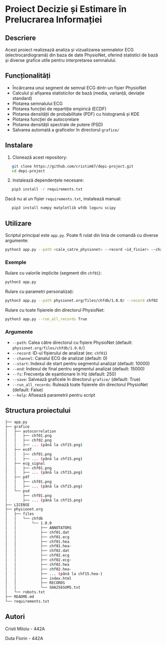 # Proiect Decizie și Estimare în Prelucrarea Informației

## Descriere

Acest proiect realizează analiza și vizualizarea semnalelor ECG (electrocardiogramă) din baza de date PhysioNet, oferind statistici de bază și diverse grafice utile pentru interpretarea semnalului.

## Funcționalități

- Încărcarea unui segment de semnal ECG dintr-un fișier PhysioNet
- Calculul și afișarea statisticilor de bază (media, varianță, deviație standard)
- Plotarea semnalului ECG
- Plotarea funcției de repartiție empirică (ECDF)
- Plotarea densității de probabilitate (PDF) cu histogramă și KDE
- Plotarea funcției de autocorelare
- Plotarea densității spectrale de putere (PSD)
- Salvarea automată a graficelor în directorul `grafice/`

## Instalare

1. Clonează acest repository:

```bash
   git clone https://github.com/cristim67/depi-project.git
   cd depi-project
```

2. Instalează dependențele necesare:

```bash
   pip3 install -r requirements.txt
```

   Dacă nu ai un fișier `requirements.txt`, instalează manual:

```bash
   pip3 install numpy matplotlib wfdb loguru scipy
```

## Utilizare

Scriptul principal este `app.py`. Poate fi rulat din linia de comandă cu diverse argumente:

```bash
python3 app.py --path <cale_catre_physionet> --record <id_fisier> --channel <canal> --start <start> --end <end> --fs <frecventa> --save <True/False>
```

### Exemple

Rulare cu valorile implicite (segment din `chf01`):

```bash
python3 app.py
```

Rulare cu parametri personalizați:

```bash
python3 app.py --path physionet.org/files/chfdb/1.0.0/ --record chf02 --channel 1 --start 5000 --end 10000 --fs 250 --save True
```

Rulare cu toate fișierele din directorul PhysioNet:

```bash
python3 app.py --run_all_records True
```

### Argumente

- `--path`: Calea către directorul cu fișiere PhysioNet (default: `physionet.org/files/chfdb/1.0.0/`)
- `--record`: ID-ul fișierului de analizat (ex: `chf01`)
- `--channel`: Canalul ECG de analizat (default: 0)
- `--start`: Indexul de start pentru segmentul analizat (default: 10000)
- `--end`: Indexul de final pentru segmentul analizat (default: 15000)
- `--fs`: Frecvența de eșantionare în Hz (default: 250)
- `--save`: Salvează graficele în directorul `grafice/` (default: True)
- `--run_all_records`: Rulează toate fișierele din directorul PhysioNet (default: False)
- `--help`: Afisează parametrii pentru script

## Structura proiectului

```bash
├── app.py
├── grafice
│   ├── autocorrelation
│   │   ├── chf01.png
│   │   ├── chf02.png
│   │   ├── ... (până la chf15.png)
│   ├── ecdf
│   │   ├── chf01.png
│   │   ├── ... (până la chf15.png)
│   ├── ecg_signal
│   │   ├── chf01.png
│   │   ├── ... (până la chf15.png)
│   ├── pdf
│   │   ├── chf01.png
│   │   ├── ... (până la chf15.png)
│   └── psd
│       ├── chf01.png
│       ├── ... (până la chf15.png)
├── LICENSE
├── physionet.org
│   ├── files
│   │   └── chfdb
│   │       └── 1.0.0
│   │           ├── ANNOTATORS
│   │           ├── chf01.dat
│   │           ├── chf01.ecg
│   │           ├── chf01.hea
│   │           ├── chf01.hea-
│   │           ├── chf02.dat
│   │           ├── chf02.ecg
│   │           ├── chf02.ecg-
│   │           ├── chf02.hea
│   │           ├── chf02.hea-
│   │           ├── ... (până la chf15.hea-)
│   │           ├── index.html
│   │           ├── RECORDS
│   │           └── SHA256SUMS.txt
│   └── robots.txt
├── README.md
└── requirements.txt
```

## Autori

Cristi Miloiu - 442A

Duta Florin - 442A 